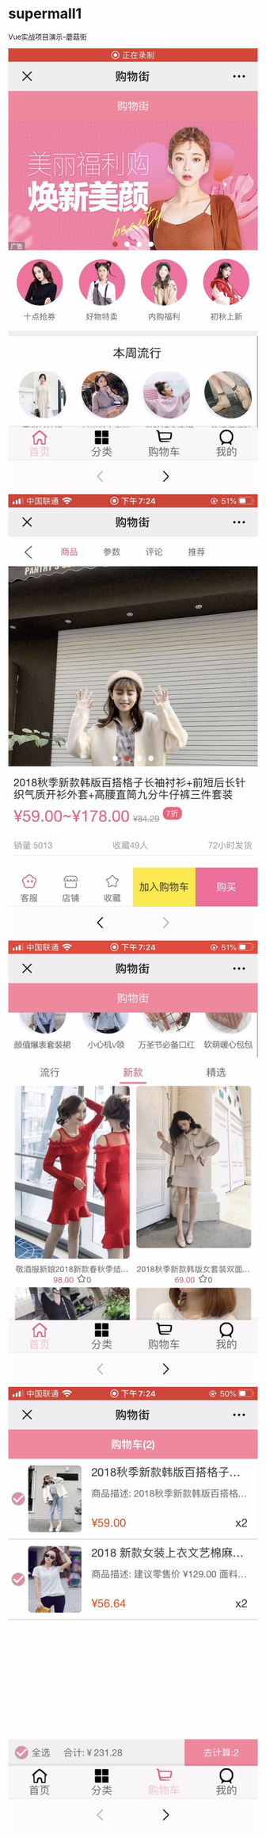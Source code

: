 # supermall1

Vue实战项目演示-蘑菇街

![image](https://github.com/kongshaoqiu/supermall/blob/master/ImageForReadMe/img1.jpg)
![image](https://github.com/kongshaoqiu/supermall/blob/master/ImageForReadMe/img2.jpg)
![image](https://github.com/kongshaoqiu/supermall/blob/master/ImageForReadMe/img3.jpg)
![image](https://github.com/kongshaoqiu/supermall/blob/master/ImageForReadMe/img4.jpg)


